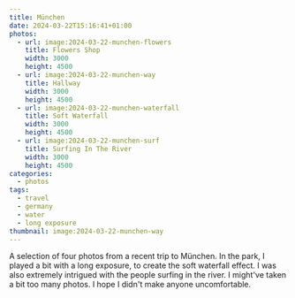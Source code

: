```yaml
---
title: München
date: 2024-03-22T15:16:41+01:00
photos:
  - url: image:2024-03-22-munchen-flowers
    title: Flowers Shop
    width: 3000
    height: 4500
  - url: image:2024-03-22-munchen-way
    title: Hallway
    width: 3000
    height: 4500
  - url: image:2024-03-22-munchen-waterfall
    title: Soft Waterfall
    width: 3000
    height: 4500
  - url: image:2024-03-22-munchen-surf
    title: Surfing In The River
    width: 3000
    height: 4500
categories:
  - photos
tags:
  - travel
  - germany
  - water
  - long exposure
thumbnail: image:2024-03-22-munchen-way
---
```


A selection of four photos from a recent trip to München. In the park, I played a bit with a long exposure, to create the soft waterfall effect. I was also extremely intrigued with the people surfing in the river. I might've taken a bit too many photos. I hope I didn't make anyone uncomfortable.
